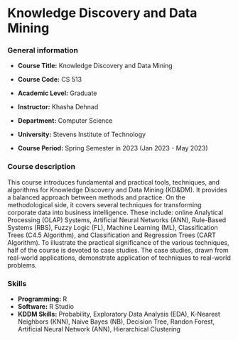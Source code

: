 # Knowledge Discovery and Data Mining

### General information

- **Course Title:** Knowledge Discovery and Data Mining

- **Course Code:** CS 513

- **Academic Level:** Graduate

- **Instructor:** Khasha Dehnad

- **Department:** Computer Science

- **University:** Stevens Institute of Technology

- **Course Period:** Spring Semester in 2023 (Jan 2023 - May 2023)

### Course description

This course introduces fundamental and practical tools, techniques, and algorithms for Knowledge Discovery and Data Mining (KD&DM). It provides a balanced approach between methods and practice. On the methodological side, it covers several techniques for transforming corporate data into business intelligence. These include: online Analytical Processing (OLAP) Systems, Artificial Neural Networks (ANN), Rule-Based Systems (RBS), Fuzzy Logic (FL), Machine Learning (ML), Classification Trees (C4.5 Algorithm), and Classification and Regression Trees (CART Algorithm). To illustrate the practical significance of the various techniques, half of the course is devoted to case studies. The case studies, drawn from real-world applications, demonstrate application of techniques to real-world problems.

### Skills

- **Programming:** R
- **Software:** R Studio
- **KDDM Skills:** Probability, Exploratory Data Analysis (EDA), K-Nearest Neighbors (KNN), Naive Bayes (NB), Decision Tree, Randon Forest, Artificial Neural Network (ANN), Hierarchical Clustering
